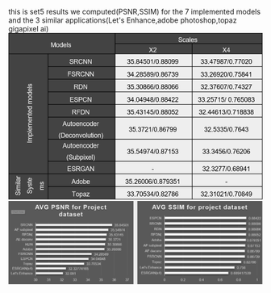this is set5 results we computed(PSNR,SSIM) for the 7 implemented models and the 3 similar applications(Let's Enhance,adobe photoshop,topaz gigapixel ai)<br/>
![set5 arrangment table](ourdataset.png)
![set5 arrangment table](ourdatasetarrange.png)
